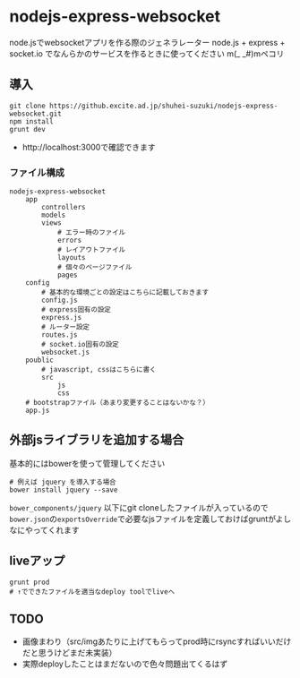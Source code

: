 nodejs-express-websocket
========================

node.jsでwebsocketアプリを作る際のジェネラレーター
node.js + express + socket.io でなんらかのサービスを作るときに使ってください m(_ _#)mペコリ

## 導入

    git clone https://github.excite.ad.jp/shuhei-suzuki/nodejs-express-websocket.git
    npm install
    grunt dev

- http://localhost:3000で確認できます


### ファイル構成

    nodejs-express-websocket
        app
            controllers
            models
            views
                # エラー時のファイル
                errors
                # レイアウトファイル
                layouts
                # 個々のページファイル
                pages
        config
            # 基本的な環境ごとの設定はこちらに記載しておきます
            config.js
            # express固有の設定
            express.js
            # ルーター設定
            routes.js
            # socket.io固有の設定
            websocket.js
        poublic
            # javascript, cssはこちらに書く
            src
                js
                css
        # bootstrapファイル（あまり変更することはないかな？）
        app.js


## 外部jsライブラリを追加する場合

基本的にはbowerを使って管理してください

    # 例えば jquery を導入する場合
    bower install jquery --save


`bower_components/jquery` 以下にgit cloneしたファイルが入っているので`bower.json`の`exportsOverride`で必要なjsファイルを定義しておけばgruntがよしなにやってくれます



## liveアップ

    grunt prod
    # ↑でできたファイルを適当なdeploy toolでliveへ



## TODO

- 画像まわり（src/imgあたりに上げてもらってprod時にrsyncすればいいだけだと思うけどまだ未実装）
- 実際deployしたことはまだないので色々問題出てくるはず

